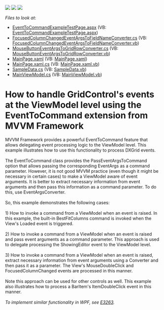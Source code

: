 <!-- default badges list -->
![](https://img.shields.io/endpoint?url=https://codecentral.devexpress.com/api/v1/VersionRange/128641466/13.1.4%2B)
[![](https://img.shields.io/badge/Open_in_DevExpress_Support_Center-FF7200?style=flat-square&logo=DevExpress&logoColor=white)](https://supportcenter.devexpress.com/ticket/details/T245878)
[![](https://img.shields.io/badge/📖_How_to_use_DevExpress_Examples-e9f6fc?style=flat-square)](https://docs.devexpress.com/GeneralInformation/403183)
<!-- default badges end -->
<!-- default file list -->
*Files to look at*:

* [EventToCommandExampleTestPage.aspx](./CS/EventToCommandExample.Web/EventToCommandExampleTestPage.aspx) (VB: [EventToCommandExampleTestPage.aspx](./VB/EventToCommandExample.Web/EventToCommandExampleTestPage.aspx))
* [FocusedColumnChangedEventArgsToFieldNameConverter.cs](./CS/EventToCommandExample/Converters/FocusedColumnChangedEventArgsToFieldNameConverter.cs) (VB: [FocusedColumnChangedEventArgsToFieldNameConverter.vb](./VB/EventToCommandExample/Converters/FocusedColumnChangedEventArgsToFieldNameConverter.vb))
* [MouseButtonEventArgsToGridRowConverter.cs](./CS/EventToCommandExample/Converters/MouseButtonEventArgsToGridRowConverter.cs) (VB: [MouseButtonEventArgsToGridRowConverter.vb](./VB/EventToCommandExample/Converters/MouseButtonEventArgsToGridRowConverter.vb))
* [MainPage.xaml](./CS/EventToCommandExample/MainPage.xaml) (VB: [MainPage.xaml](./VB/EventToCommandExample/MainPage.xaml))
* [MainPage.xaml.cs](./CS/EventToCommandExample/MainPage.xaml.cs) (VB: [MainPage.xaml.vb](./VB/EventToCommandExample/MainPage.xaml.vb))
* [SampleData.cs](./CS/EventToCommandExample/Modules/SampleData.cs) (VB: [SampleData.vb](./VB/EventToCommandExample/Modules/SampleData.vb))
* [MainViewModel.cs](./CS/EventToCommandExample/ViewModels/MainViewModel.cs) (VB: [MainViewModel.vb](./VB/EventToCommandExample/ViewModels/MainViewModel.vb))
<!-- default file list end -->
# How to handle GridControl's events at the ViewModel level using the EventToCommand extension from MVVM Framework


MVVM Framework provides a powerful EventToCommand feature that allows delegating event processing logic to the ViewModel level. This example illustrates how to use this functionality to process DXGrid events.<br /><br />The EventToCommand class provides the PassEventArgsToCommand option that allows passing the corresponding EventArgs as a command parameter. However, it is not good MVVM practice (even though it might be necessary in certain cases) to make a ViewModel aware of event arguments. It is better to extract necessary information from event arguments and then pass this information as a command parameter. To do this, use EventArgsConverter.<br /><br />So, this example demonstrates the following cases:<br /><br />1) How to invoke a command from a ViewModel when an event is raised. In this example, the built-in BestFitColumns command is invoked when the View's Loaded event is triggered.<br /><br />2) How to invoke a command from a ViewModel when an event is raised and pass event arguments as a command parameter. This approach is used to delegate processing the ShowingEditor event to the ViewModel level.<br /><br />3) How to invoke a command from a ViewModel when an event is raised, extract necessary information from event arguments using a Converter and then pass it as a parameter. The View's MouseDoubleClick and FocusedColumnChanged events are processed in this manner.<br /><br />Note this approach can be used for other controls as well. This example also illustrates how to process a BarItem's ItemDoubleClick event in this manner.<br /><br /><em>To implement similar functionality in WPF, see <a href="https://www.devexpress.com/Support/Center/p/E3263">E3263</a>.</em>

<br/>


